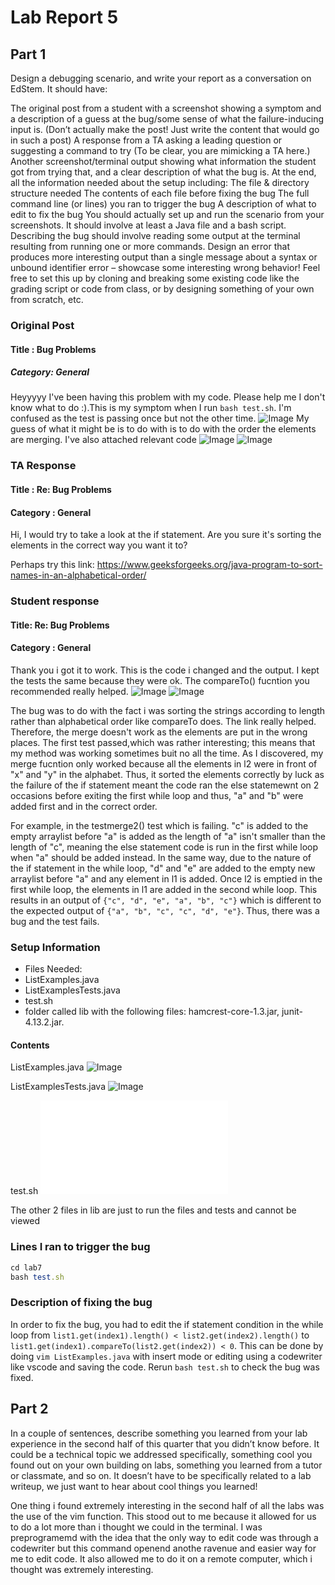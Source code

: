 # Lab Report 5

## Part 1

Design a debugging scenario, and write your report as a conversation on EdStem. It should have:

The original post from a student with a screenshot showing a symptom and a description of a guess at the bug/some sense of what the failure-inducing input is. 
(Don’t actually make the post! Just write the content that would go in such a post)
A response from a TA asking a leading question or suggesting a command to try (To be clear, you are mimicking a TA here.)
Another screenshot/terminal output showing what information the student got from trying that, and a clear description of what the bug is.
At the end, all the information needed about the setup including:
The file & directory structure needed
The contents of each file before fixing the bug
The full command line (or lines) you ran to trigger the bug
A description of what to edit to fix the bug
You should actually set up and run the scenario from your screenshots. It should involve at least a Java file and a bash script. 
Describing the bug should involve reading some output at the terminal resulting from running one or more commands. 
Design an error that produces more interesting output than a single message about a syntax or unbound identifier error – showcase some interesting wrong behavior! 
Feel free to set this up by cloning and breaking some existing code like the grading script or code from class, or by designing something of your own from scratch, etc.

### Original Post

#### Title : Bug Problems
##### Category: General 
Heyyyyy I've been having this problem with my code. Please help me I don't know what to do :).This is my symptom when I run ```bash test.sh```. I'm confused as the test is passing once but not the other time. 
![Image](actualsymptom)
My guess of what it might be is to do with is to do with the order the elements are merging. I've also attached relevant code
![Image](initialtest)
![Image](initialcode)

### TA Response

#### Title : Re: Bug Problems 
#### Category : General
Hi, I would try to take a look at the if statement. Are you sure it's sorting the elements in the correct way you want it to? 

Perhaps try this link:
https://www.geeksforgeeks.org/java-program-to-sort-names-in-an-alphabetical-order/

### Student response

#### Title: Re: Bug Problems 
#### Category : General
Thank you i got it to work. This is the code i changed and the output. I kept the tests the same because they were ok. The compareTo() fucntion you recommended really helped. 
![Image](codechange)
![Image](testfinished)

The bug was to do with the fact i was sorting the strings according to length rather than alphabetical order like compareTo does. The link really helped. Therefore, the merge doesn't work as the elements are put in the wrong places. The first test passed,which was rather interesting; this means that my method was working sometimes buit no all the time. As I discovered, my merge fucntion only worked because all the elements in l2 were in front of "x" and "y" in the alphabet. Thus, it sorted the elements correctly by luck as the failure of the if statement meant the code ran the else statemewnt on 2 occasions before exiting the first while loop and thus, "a" and "b" were added first and in the correct order.

For example, in the testmerge2() test which is failing. "c" is added to the empty arraylist before "a" is added as the length of "a" isn't smaller than the length of "c", meaning the else statement code is run in the first while loop when "a" should be added instead. In the same way, due to the nature of the if statement in the while loop, "d" and "e" are added to the empty new arraylist before "a" and any element in l1 is added. Once l2 is emptied in the first while loop, the elements in l1 are added in the second while loop. This results in an output of ```{"c", "d", "e", "a", "b", "c"}``` which is different to the expected output of ```{"a", "b", "c", "c", "d", "e"}```. Thus, there was a bug and the test fails.


### Setup Information 
- Files Needed:
- ListExamples.java
- ListExamplesTests.java
- test.sh
- folder called lib with the following files: hamcrest-core-1.3.jar, junit-4.13.2.jar.  

#### Contents
ListExamples.java
![Image](code)

ListExamplesTests.java
![Image](Tests)

test.sh
![Image](test.sh)

The other 2 files in lib are just to run the files and tests and cannot be viewed 

### Lines I ran to trigger the bug 
```ruby
cd lab7
bash test.sh
```

### Description of fixing the bug

In order to fix the bug, you had to edit the if statement condition in the while loop from ```list1.get(index1).length() < list2.get(index2).length()``` to ```list1.get(index1).compareTo(list2.get(index2)) < 0```. This can be done by doing ```vim ListExamples.java``` with insert mode or editing using a codewriter like vscode and saving the code. Rerun ```bash test.sh``` to check the bug was fixed. 

## Part 2
In a couple of sentences, describe something you learned from your lab experience in the second half of this quarter that you didn’t know before. It could be a technical topic we addressed specifically, something cool you found out on your own building on labs, something you learned from a tutor or classmate, and so on. It doesn’t have to be specifically related to a lab writeup, we just want to hear about cool things you learned!

One thing i found extremely interesting in the second half of all the labs was the use of the vim function. This stood out to me because it allowed for us to do a lot more than i thought we could in the terminal. I was preprogramemd with the idea that the only way to edit code was through a codewriter but this command openend anothe ravenue and easier way for me to edit code. It also allowed me to do it on a remote computer, which i thought was extremely interesting.




















